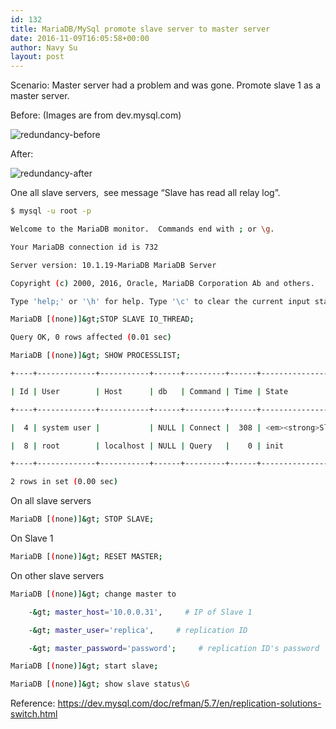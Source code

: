 ```yaml
---
id: 132
title: MariaDB/MySql promote slave server to master server
date: 2016-11-09T16:05:58+00:00
author: Navy Su
layout: post
---
```

Scenario: Master server had a problem and was gone. Promote slave 1 as a master server.

Before: (Images are from dev.mysql.com)

<img class="alignnone wp-image-134 size-full" src="https://i0.wp.com/navysu.x10host.com/wp-content/uploads/2016/11/redundancy-before.png?fit=504%2C353" alt="redundancy-before" srcset="https://i0.wp.com/navysu.x10host.com/wp-content/uploads/2016/11/redundancy-before.png?w=504 504w, https://i0.wp.com/navysu.x10host.com/wp-content/uploads/2016/11/redundancy-before.png?resize=300%2C210 300w" sizes="(max-width: 504px) 85vw, 504px" data-recalc-dims="1" />

After:

<img class="alignnone wp-image-133 size-full" src="https://i2.wp.com/navysu.x10host.com/wp-content/uploads/2016/11/redundancy-after.png?fit=538%2C432" alt="redundancy-after" srcset="https://i2.wp.com/navysu.x10host.com/wp-content/uploads/2016/11/redundancy-after.png?w=538 538w, https://i2.wp.com/navysu.x10host.com/wp-content/uploads/2016/11/redundancy-after.png?resize=300%2C241 300w" sizes="(max-width: 538px) 85vw, 538px" data-recalc-dims="1" />

One all slave servers,  see message &#8220;Slave has read all relay log&#8221;.

```bash
$ mysql -u root -p

Welcome to the MariaDB monitor.  Commands end with ; or \g.

Your MariaDB connection id is 732

Server version: 10.1.19-MariaDB MariaDB Server

Copyright (c) 2000, 2016, Oracle, MariaDB Corporation Ab and others.

Type 'help;' or '\h' for help. Type '\c' to clear the current input statement.

MariaDB [(none)]&gt;STOP SLAVE IO_THREAD;

Query OK, 0 rows affected (0.01 sec)

MariaDB [(none)]&gt; SHOW PROCESSLIST;

+----+-------------+-----------+------+---------+------+-----------------------------------------------------------------------------+------------------+----------+

| Id | User        | Host      | db   | Command | Time | State                                                                       | Info             | Progress |

+----+-------------+-----------+------+---------+------+-----------------------------------------------------------------------------+------------------+----------+

|  4 | system user |           | NULL | Connect |  308 | <em><strong>Slave has read all relay log;</strong></em> waiting for the slave I/O thread to update it | NULL             |    0.000 |

|  8 | root        | localhost | NULL | Query   |    0 | init                                                                        | SHOW PROCESSLIST |    0.000 |

+----+-------------+-----------+------+---------+------+-----------------------------------------------------------------------------+------------------+----------+

2 rows in set (0.00 sec)
```

On all slave servers

```bash
MariaDB [(none)]&gt; STOP SLAVE;
```

On Slave 1

```bash
MariaDB [(none)]&gt; RESET MASTER;
```

On other slave servers

```bash
MariaDB [(none)]&gt; change master to 

    -&gt; master_host='10.0.0.31',     # IP of Slave 1

    -&gt; master_user='replica',     # replication ID

    -&gt; master_password='password';     # replication ID's password

MariaDB [(none)]&gt; start slave;

MariaDB [(none)]&gt; show slave status\G
```

Reference: <a href="https://dev.mysql.com/doc/refman/5.7/en/replication-solutions-switch.html" target="_blank">https://dev.mysql.com/doc/refman/5.7/en/replication-solutions-switch.html</a>